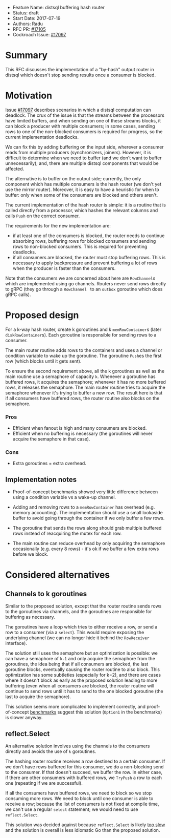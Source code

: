 - Feature Name: distsql buffering hash router
- Status: draft
- Start Date: 2017-07-19
- Authors: Radu
- RFC PR: [#17105](https://github.com/cockroachdb/cockroach/pull/17105)
- Cockroach Issue: [#17097](https://github.com/cockroachdb/cockroach/issues/17097)

# Summary

This RFC discusses the implementation of a "by-hash" output router in distsql
which doesn't stop sending results once a consumer is blocked.

# Motivation

Issue [#17097](https://github.com/cockroachdb/cockroach/issues/17097) describes
scenarios in which a distsql computation can deadlock. The crux of the issue is
that the streams between the processors have limited buffers, and when sending
on one of these streams blocks, it can block a producer with multiple consumers;
in some cases, sending rows to one of the non-blocked consumers is required for
progress, so the current implementation deadlocks.

We can fix this by adding buffering on the input side, wherever a consumer reads
from multiple producers (synchronizers, joiners). However, it is difficult to
determine when we need to buffer (and we don't want to buffer unnecessarily);
and, there are multiple distsql components that would be affected.

The alternative is to buffer on the output side; currently, the only component
which has multiple consumers is the hash router (we don't yet use the mirror
router). Moreover, it is easy to have a heuristic for when to buffer: only when
some of the consumers are blocked and others aren't.

The current implementation of the hash router is simple: it is a routine that is
called directly from a processor, which hashes the relevant columns and calls
`Push` on the correct consumer.

The requirements for the new implementation are:
 - if at least one of the consumers is blocked, the router needs to continue
   absorbing rows, buffering rows for blocked consumers and sending rows to
   non-blocked consumers. This is required for preventing deadlocks.
 - if all consumers are blocked, the router must stop buffering rows. This is
   necessary to apply backpressure and prevent buffering a lot of rows when the
   producer is faster than the consumers.

Note that the consumers we are concerned about here are `RowChannel`s which are
implemented using go channels. Routers never send rows directly to gRPC (they go
through a `RowChannel ` to an `outbox` goroutine which does gRPC calls).

# Proposed design

For a k-way hash router, create k goroutines and k `memRowContainer`s (later
`diskRowContainer`s). Each goroutine is responsible for sending rows to a
consumer.

The main router routine adds rows to the containers and uses a channel or
condition variable to wake up the goroutine. The goroutine `Push`es the first
row (which blocks until it gets sent).

To ensure the second requirement above, all the k goroutines as well as the main
routine use a semaphore of capacity `k`. Whenever a goroutine has buffered rows,
it acquires the semaphore; whenever it has no more buffered rows, it releases
the semaphore. The main router routine tries to acquire the semaphore whenever
it's trying to buffer a new row. The result here is that if all consumers have
buffered rows, the router routine also blocks on the semaphore.

### Pros

 - Efficient when fanout is high and many consumers are blocked.
 - Efficient when no buffering is necessary (the goroutines will never acquire
   the semaphore in that case).

### Cons

 - Extra goroutines = extra overhead.

## Implementation notes

 - Proof-of-concept benchmarks showed very little difference between using a
   condition variable vs a wake-up channel.
 
 - Adding and removing rows to a `memRowContainer` has overhead (e.g. memory
   accounting). The implementation should use a small lookaside buffer to avoid
   going through the container if we only buffer a few rows.

 - The goroutine that sends the rows along should grab multiple buffered rows
   instead of reacquiring the mutex for each row.

 - The main routine can reduce overhead by only acquiring the semaphore
   occasionally (e.g. every 8 rows) - it's ok if we buffer a few extra rows
   before we block.

# Considered alternatives

## Channels to k goroutines

Similar to the proposed solution, except that the router routine sends rows to
the goroutines via channels, and the goroutines are responsible for buffering as
necessary.

The goroutines have a loop which tries to either receive a row, or send a row to
a consumer (via a `select`). This would require exposing the underlying channel
(we can no longer hide it behind the `RowReceiver` interface).

The solution still uses the semaphore but an optimization is possible: we can
have a semaphore of `k-1` and only acquire the semaphore from the goroutines,
the idea being that if all consumers are blocked, the last goroutine blocks,
eventually causing the router routine to also block. This optimization has some
subtleties (especially for k=2), and there are cases where it doesn't block as
early as the proposed solution leading to more buffering (even when all
consumers are blocked, the router routine will continue to send rows until it
has to send to the one blocked goroutine (the last to acquire the semaphore).

This solution seems more complicated to implement correctly, and
proof-of-concept
[benchmarks](https://github.com/RaduBerinde/playground/tree/master/buffering_router)
suggest this solution (`Option1` in the benchmarks) is slower anyway.

## reflect.Select

An alternative solution involves using the channels to the consumers directly
and avoids the use of `k` goroutines.

The hashing router routine receives a row destined to a certain consumer. If we
don't have rows buffered for this consumer, we do a non-blocking send to the
consumer. If that doesn't succeed, we buffer the row. In either case, if there
are other consumers with buffered rows, we `TryPush` a row to each one
(repeating if we are successful).

If all the consumers have buffered rows, we need to block so we stop consuming
more rows. We need to block until one consumer is able to receive a row; because
the list of consumers is not fixed at compile time, we can't use a regular
`select` statement; we would need to use `reflect.Select`.

This solution was decided against because `reflect.Select` is likely [too
slow](https://stackoverflow.com/a/32342741/4019276) and the solution is overall
is less idiomatic Go than the proposed solution.
